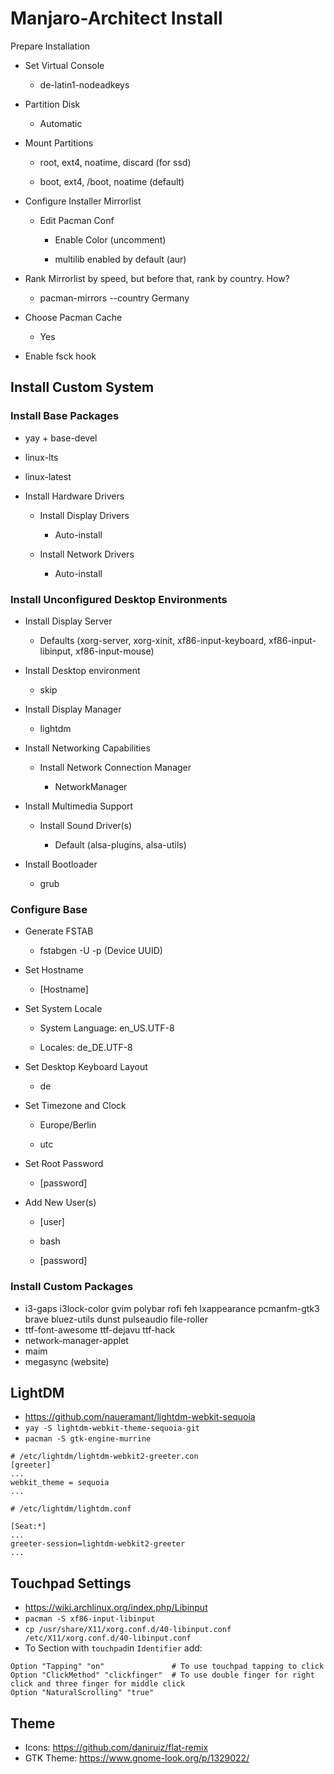 # Manjaro-Architect Install
Prepare Installation

- Set Virtual Console
  
  - de-latin1-nodeadkeys
- Partition Disk
  
  - Automatic
- Mount Partitions
  
  - root, ext4, noatime, discard (for ssd)
    
  - boot, ext4, /boot, noatime (default)
    
- Configure Installer Mirrorlist
  
  - Edit Pacman Conf
    
    - Enable Color (uncomment)
      
    - multilib enabled by default (aur)
      
- Rank Mirrorlist by speed, but before that, rank by country. How?
  - pacman-mirrors --country Germany
  
- Choose Pacman Cache
  
  - Yes
- Enable fsck hook
  

## Install Custom System

### Install Base Packages

- yay + base-devel
  
- linux-lts
  
- linux-latest
  
- Install Hardware Drivers
  
  - Install Display Drivers
    
    - Auto-install
  - Install Network Drivers
    
    - Auto-install

### Install Unconfigured Desktop Environments

- Install Display Server
  
  - Defaults (xorg-server, xorg-xinit, xf86-input-keyboard, xf86-input-libinput, xf86-input-mouse)
- Install Desktop environment
  
  - skip
- Install Display Manager
  
  - lightdm
- Install Networking Capabilities
  
  - Install Network Connection Manager
    
    - NetworkManager
- Install Multimedia Support
  
  - Install Sound Driver(s)
    
    - Default (alsa-plugins, alsa-utils)
- Install Bootloader
  
  - grub

### Configure Base

- Generate FSTAB
  
  - fstabgen -U -p (Device UUID)
- Set Hostname
  
  - [Hostname]
- Set System Locale
  
  - System Language: en_US.UTF-8
    
  - Locales: de_DE.UTF-8
    
- Set Desktop Keyboard Layout
  
  - de
- Set Timezone and Clock
  
  - Europe/Berlin
    
  - utc
    
- Set Root Password
  
  - [password]
- Add New User(s)
  
  - [user]
    
  - bash
    
  - [password]
    

### Install Custom Packages
* i3-gaps i3lock-color gvim polybar rofi feh lxappearance pcmanfm-gtk3 brave bluez-utils dunst pulseaudio file-roller
* ttf-font-awesome ttf-dejavu ttf-hack
* network-manager-applet
* maim
* megasync (website)

## LightDM
* https://github.com/naueramant/lightdm-webkit-sequoia
* `yay -S lightdm-webkit-theme-sequoia-git`
* `pacman -S gtk-engine-murrine`

```
# /etc/lightdm/lightdm-webkit2-greeter.con
[greeter]
...
webkit_theme = sequoia
...
```

```
# /etc/lightdm/lightdm.conf

[Seat:*]
...
greeter-session=lightdm-webkit2-greeter
...
``` 

## Touchpad Settings
* https://wiki.archlinux.org/index.php/Libinput
* `pacman -S xf86-input-libinput`
* `cp /usr/share/X11/xorg.conf.d/40-libinput.conf /etc/X11/xorg.conf.d/40-libinput.conf`
* To Section with `touchpad`in `Identifier` add:
```
Option "Tapping" "on"               # To use touchpad tapping to click
Option "ClickMethod" "clickfinger"  # To use double finger for right click and three finger for middle click
Option "NaturalScrolling" "true"
```

## Theme
* Icons: https://github.com/daniruiz/flat-remix
* GTK Theme: https://www.gnome-look.org/p/1329022/
